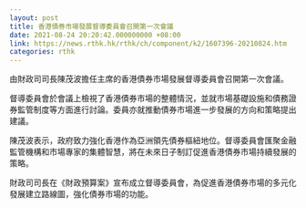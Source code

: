 ```yaml
---
layout: post
title: 香港債券市場發展督導委員會召開第一次會議
date: 2021-08-24 20:20:42.000000000 +08:00
link: https://news.rthk.hk/rthk/ch/component/k2/1607396-20210824.htm
categories: rthk
---
```


由財政司司長陳茂波擔任主席的香港債券市場發展督導委員會召開第一次會議。
 
督導委員會於會議上檢視了香港債券市場的整體情況，並就市場基礎設施和債務證券監管制度等方面進行討論。委員亦就推動債券市場進一步發展的方向和策略提出建議。
 
陳茂波表示，政府致力強化香港作為亞洲領先債券樞紐地位。督導委員會匯聚金融監管機構和市場專家的集體智慧，將在未來日子制訂促進香港債券市場持續發展的策略。
 
財政司司長在《財政預算案》宣布成立督導委員會，為促進香港債券市場的多元化發展建立路線圖，強化債券市場的功能。
